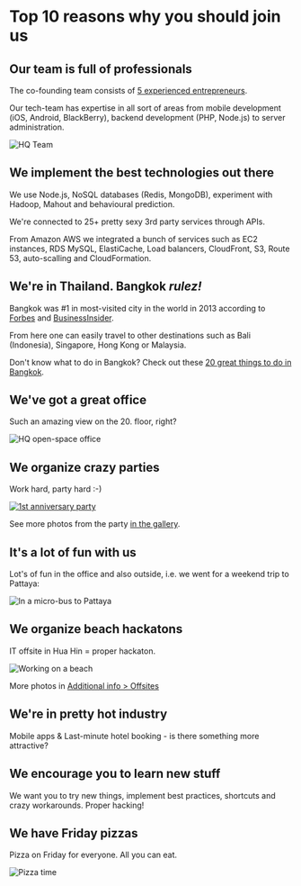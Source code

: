 # Top 10 reasons why you should join us

## Our team is full of professionals

The co-founding team consists of [5 experienced entrepreneurs](http://www.hotelquickly.com/about-us).

Our tech-team has expertise in all sort of areas from mobile development (iOS, Android, BlackBerry), backend development (PHP, Node.js) to server administration.

![HQ Team](https://raw.githubusercontent.com/HotelQuickly/WeAreHiring/master/images/hq-team-in-meeting-room.jpg)

## We implement the best technologies out there

We use Node.js, NoSQL databases (Redis, MongoDB), experiment with Hadoop, Mahout and behavioural prediction.

We're connected to 25+ pretty sexy 3rd party services through APIs.

From Amazon AWS we integrated a bunch of services such as EC2 instances, RDS MySQL, ElastiCache, Load balancers, CloudFront, S3, Route 53, auto-scalling and CloudFormation.

## We're in Thailand. Bangkok *rulez!*

Bangkok was #1 in most-visited city in the world in 2013 according to [Forbes](http://www.forbes.com/pictures/efik45iifi/most-visited-cities-in-the-world-2013-21/) and [BusinessInsider](http://www.businessinsider.com/most-popular-tourist-destinations-2013-2013-6#1-bangkok-the-number-one-tourist-destination-this-year-1598-million-people-will-visit-bangkok-spending-upwards-of-143-billion-20).

From here one can easily travel to other destinations such as Bali (Indonesia), Singapore, Hong Kong or Malaysia.

Don't know what to do in Bangkok? Check out these [20 great things to do in Bangkok](http://www.timeout.com/bangkok/features/497/20-great-things-to-do-in-bangkok).

## We've got a great office

Such an amazing view on the 20. floor, right?

![HQ open-space office](https://raw.githubusercontent.com/HotelQuickly/WeAreHiring/master/images/open-space-office.jpg)

## We organize crazy parties

Work hard, party hard :-)

[![1st anniversary party](https://raw.githubusercontent.com/HotelQuickly/WeAreHiring/master/images/1st-anniversary-party-abhi-gin-jovan-jovel.jpg)](https://plus.google.com/photos/100392005626903871747/albums/6014406468923735649)

See more photos from the party [in the gallery](https://plus.google.com/photos/100392005626903871747/albums/6014406468923735649).

## It's a lot of fun with us

Lot's of fun in the office and also outside, i.e. we went for a weekend trip to Pattaya:

![In a micro-bus to Pattaya](https://raw.githubusercontent.com/HotelQuickly/WeAreHiring/master/images/in-a-bus-to-pattaya.jpg)

## We organize beach hackatons

IT offsite in Hua Hin = proper hackaton.

![Working on a beach](https://raw.githubusercontent.com/HotelQuickly/WeAreHiring/master/images/it-offsite-beach-1.jpg)

More photos in [Additional info > Offsites](https://github.com/HotelQuickly/WeAreHiring/blob/master/additional-info/offsites.md)

## We're in pretty hot industry

Mobile apps & Last-minute hotel booking - is there something more attractive?

## We encourage you to learn new stuff

We want you to try new things, implement best practices, shortcuts and crazy workarounds. Proper hacking!

## We have Friday pizzas 

Pizza on Friday for everyone. All you can eat.

![Pizza time](https://raw.githubusercontent.com/HotelQuickly/WeAreHiring/master/images/pizza.jpg)
